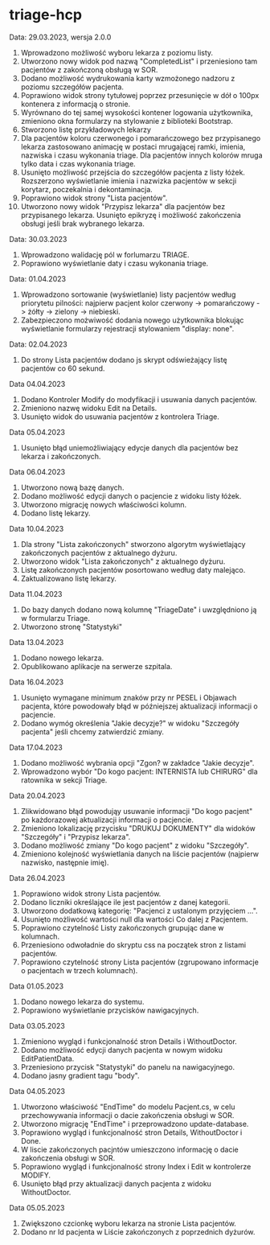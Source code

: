 # triage-hcp

Data: 29.03.2023, wersja 2.0.0

1. Wprowadzono możliwość wyboru lekarza z poziomu listy.
2. Utworzono nowy widok pod nazwą "CompletedList" i przeniesiono tam pacjentów z zakończoną obsługą w SOR.
3. Dodano możliwość wydrukowania karty wzmożonego nadzoru z poziomu szczegółów pacjenta.
4. Poprawiono widok strony tytułowej poprzez przesunięcie w dół o 100px kontenera z informacją o stronie.
5. Wyrównano do tej samej wysokości kontener logowania użytkownika, zmieniono okna formularzy na stylowanie z biblioteki Bootstrap.
6. Stworzono listę przykładowych lekarzy
7. Dla pacjentów koloru czerwonego i pomarańczowego bez przypisanego lekarza zastosowano animację w postaci mrugającej ramki, imienia, nazwiska i czasu wykonania triage. Dla pacjentów innych kolorów mruga tylko data i czas wykonania triage.
8. Usunięto możliwość przejścia do szczegółów pacjenta z listy łóżek. Rozszerzono wyświetlanie imienia i nazwizka pacjentów w sekcji korytarz, poczekalnia i dekontaminacja.
9. Poprawiono widok strony "Lista pacjentów".
10. Utworzono nowy widok "Przypisz lekarza" dla pacjentów bez przypisanego lekarza. Usunięto epikryzę i możliwość zakończenia obsługi jeśli brak wybranego lekarza.

Data: 30.03.2023

1. Wprowadzono walidację pól w forlumarzu TRIAGE.
2. Poprawiono wyświetlanie daty i czasu wykonania triage.

Data: 01.04.2023

1. Wprowadzono sortowanie (wyświetlanie) listy pacjentów według priorytetu pilności: najpierw pacjent kolor czerwony -> pomarańczowy -> żółty -> zielony -> niebieski.
2. Zabezpieczono możwiwość dodania nowego użytkownika blokując wyświetlanie formularzy rejestracji stylowaniem "display: none".

Data: 02.04.2023

1. Do strony Lista pacjentów dodano js skrypt odświeżający listę pacjentów co 60 sekund.

Data 04.04.2023

1. Dodano Kontroler Modify do modyfikacji i usuwania danych pacjentów.
2. Zmieniono nazwę widoku Edit na Details.
3. Usunięto widok do usuwania pacjentów z kontrolera Triage.

Data 05.04.2023

1. Usunięto błąd uniemożliwiający edycje danych dla pacjentów bez lekarza i zakończonych.

Data 06.04.2023

1. Utworzono nową bazę danych.
2. Dodano możliwość edycji danych o pacjencie z widoku listy łóżek.
3. Utworzono migrację nowych właściwości kolumn.
4. Dodano listę lekarzy.

Data 10.04.2023

1. Dla strony "Lista zakończonych" stworzono algorytm wyświetlający zakończonych pacjentów z aktualnego dyżuru.
2. Utworzono widok "Lista zakończonych" z aktualnego dyżuru.
3. Listę zakończonych pacjentów posortowano według daty malejąco.
4. Zaktualizowano listę lekarzy.

Data 11.04.2023

1. Do bazy danych dodano nową kolumnę "TriageDate" i uwzględniono ją w formularzu Triage.
2. Utworzono stronę "Statystyki"

Data 13.04.2023

1. Dodano nowego lekarza.
2. Opublikowano aplikacje na serwerze szpitala.

Data 16.04.2023

1. Usunięto wymagane minimum znaków przy nr PESEL i Objawach pacjenta, które powodowały błąd w późniejszej
	aktualizacji informacji o pacjencie.
2. Dodano wymóg określenia "Jakie decyzje?" w widoku "Szczegóły pacjenta" jeśli chcemy zatwierdzić zmiany.

Data 17.04.2023

1. Dodano możliwość wybrania opcji "Zgon? w zakładce "Jakie decyzje".
2. Wprowadzono wybór "Do kogo pacjent: INTERNISTA lub CHIRURG" dla ratownika w sekcji Triage.

Data 20.04.2023

1. Zlikwidowano błąd powodująy usuwanie informacji "Do kogo pacjent" po każdorazowej aktualizacji informacji o pacjencie.
2. Zmieniono lokalizację przycisku "DRUKUJ DOKUMENTY" dla widoków "Szczegóły" i "Przypisz lekarza".
3. Dodano możliwość zmiany "Do kogo pacjent" z widoku "Szczegóły".
4. Zmieniono kolejność wyświetlania danych na liście pacjentów (najpierw nazwisko, następnie imię).

Data 26.04.2023

1. Poprawiono widok strony Lista pacjentów.
2. Dodano liczniki określające ile jest pacjentów z danej kategorii.
3. Utworzono dodatkową kategorię: "Pacjenci z ustalonym przyjęciem ...".
4. Usunięto możliwość wartości null dla wartości Co dalej z Pacjentem.
5. Poprawiono czytelność Listy zakończonych grupując dane w kolumnach.
6. Przeniesiono odwoładnie do skryptu css na początek stron z listami pacjentów.
7. Poprawiono czytelność strony Lista pacjentów (zgrupowano informacje o pacjentach w trzech kolumnach).

Data 01.05.2023

1. Dodano nowego lekarza do systemu.
2. Poprawiono wyświetlanie przycisków nawigacyjnych.

Data 03.05.2023

1. Zmieniono wygląd i funkcjonalność stron Details i WithoutDoctor.
2. Dodano możliwość edycji danych pacjenta w nowym widoku EditPatientData.
3. Przeniesiono przycisk "Statystyki" do panelu na nawigacyjnego.
4. Dodano jasny gradient tagu "body".

Data 04.05.2023

1. Utworzono właściwość "EndTime" do modelu Pacjent.cs, w celu przechowywania informacji o dacie zakończenia obsługi w SOR.
2. Utworzono migrację "EndTime" i przeprowadzono update-database.
3. Poprawiono wygląd i funkcjonalność stron Details, WithoutDoctor i Done.
4. W liscie zakończonych pacjntów umieszczono informację o dacie zakończenia obsługi w SOR.
5. Poprawiono wygląd i funkcjonalność strony Index i Edit w kontrolerze MODIFY.
6. Usunięto błąd przy aktualizacji danych pacjenta z widoku WithoutDoctor.

Data 05.05.2023

1. Zwiększono czcionkę wyboru lekarza na stronie Lista pacjentów.
2. Dodano nr Id pacjenta w Liście zakończonych z poprzednich dyżurów.